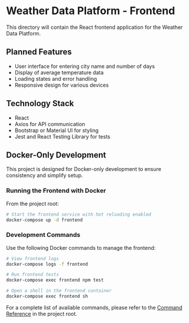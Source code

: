 # Weather Data Platform - Frontend

This directory will contain the React frontend application for the Weather Data Platform.

## Planned Features

- User interface for entering city name and number of days
- Display of average temperature data
- Loading states and error handling
- Responsive design for various devices

## Technology Stack

- React
- Axios for API communication
- Bootstrap or Material UI for styling
- Jest and React Testing Library for tests

## Docker-Only Development

This project is designed for Docker-only development to ensure consistency and simplify setup.

### Running the Frontend with Docker

From the project root:

```bash
# Start the frontend service with hot reloading enabled
docker-compose up -d frontend
```

### Development Commands

Use the following Docker commands to manage the frontend:

```bash
# View frontend logs
docker-compose logs -f frontend

# Run frontend tests
docker-compose exec frontend npm test

# Open a shell in the frontend container
docker-compose exec frontend sh
```

For a complete list of available commands, please refer to the [Command Reference](../docs/reference/commands.md) in the project root.
